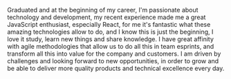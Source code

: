 Graduated and at the beginning of my career, I'm passionate about technology and development, my recent experience made me a great JavaScript enthusiast, especially React, for me it's fantastic what these amazing technologies allow to do, and I know this is just the beginning, I love it study, learn new things and share knowledge. I have great affinity with agile methodologies that allow us to do all this in team esprints, and transform all this into value for the company and customers. I am driven by challenges and looking forward to new opportunities, in order to grow and be able to deliver more quality products and technical excellence every day.
